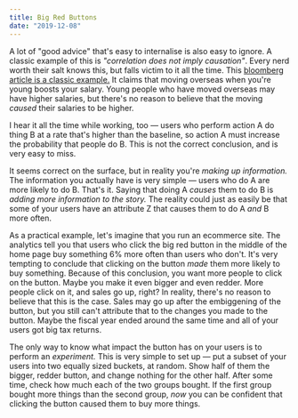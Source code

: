 ```yaml
---
title: Big Red Buttons
date: "2019-12-08"
---
```


A lot of "good advice" that's easy to internalise is also easy to ignore. A classic example of this is *"correlation does not imply causation"*. Every nerd worth their salt knows this, but falls victim to it all the time. This [bloomberg article is a classic example.](https://www.bloomberg.com/news/articles/2019-07-03/move-when-you-are-young-to-boost-your-salary-most-chart) It claims that moving overseas when you're young boosts your salary. Young people who have moved overseas may have higher salaries, but there's no reason to believe that the moving *caused* their salaries to be higher.

I hear it all the time while working, too — users who perform action A do thing B at a rate that's higher than the baseline, so action A must increase the probability that people do B. This is not the correct conclusion, and is very easy to miss.

It seems correct on the surface, but in reality you're *making up information.* The information you actually have is very simple — users who do A are more likely to do B. That's it. Saying that doing A *causes* them to do B is *adding* *more information to the story.* The reality could just as easily be that some of your users have an attribute Z that causes them to do A *and* B more often.

As a practical example, let's imagine that you run an ecommerce site. The analytics tell you that users who click the big red button in the middle of the home page buy something 6% more often than users who don't. It's very tempting to conclude that clicking on the button *made* them more likely to buy something. Because of this conclusion, you want more people to click on the button. Maybe you make it even bigger and even redder. More people click on it, and sales go up, right? In reality, there's no reason to believe that this is the case. Sales may go up after the embiggening of the button, but you still can't attribute that to the changes you made to the button. Maybe the fiscal year ended around the same time and all of your users got big tax returns.

The only way to know what impact the button has on your users is to perform an *experiment.* This is very simple to set up — put a subset of your users into two equally sized buckets, at random. Show half of them the bigger, redder button, and change nothing for the other half. After some time, check how much each of the two groups bought. If the first group bought more things than the second group, *now* you can be confident that clicking the button caused them to buy more things.
